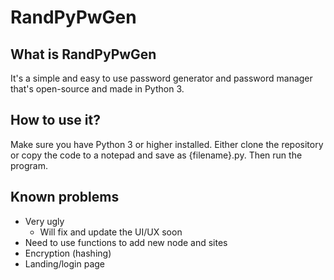 # RandPyPwGen

## What is RandPyPwGen
It's a simple and easy to use password generator and password manager that's open-source and made in Python 3.

## How to use it?
Make sure you have Python 3 or higher installed. Either clone the repository or copy the code to a notepad and save as {filename}.py. Then run the program.

## Known problems
- Very ugly
    - Will fix and update the UI/UX soon
- Need to use functions to add new node and sites
- Encryption (hashing)
- Landing/login page
